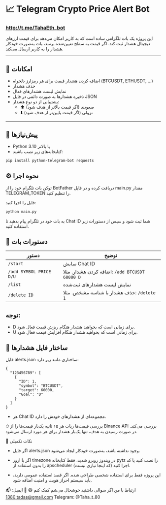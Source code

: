
# 📈 Telegram Crypto Price Alert Bot
 ### http://t.me/TahaEth_bot
این پروژه یک بات تلگرامی ساده است که به کاربر امکان می‌دهد برای قیمت ارزهای دیجیتال هشدار ثبت کند. اگر قیمت به سطح تعیین‌شده برسد، بات به‌صورت خودکار هشدار را به کاربر ارسال می‌کند.

---

## 🚀 امکانات

- اضافه کردن هشدار قیمت برای هر رمزارز دلخواه (BTCUSDT, ETHUSDT, ...)
- حذف هشدار
- نمایش لیست هشدارهای فعال
- ذخیره هشدارها به صورت دائمی در فایل JSON
- پشتیبانی از دو نوع هشدار:
  - ⬆️ صعودی (اگر قیمت بالاتر از هدف شود)
  - ⬇️ نزولی (اگر قیمت پایین‌تر از هدف شود)

---

## 🔧 پیش‌نیازها

- Python 3.10 یا بالاتر
- کتابخانه‌های زیر نصب باشند:

```bash
pip install python-telegram-bot requests
```
## ⚙️ نحوه اجرا
توکن بات تلگرام خود را از BotFather دریافت کرده و در فایل main.py مقدار TELEGRAM_TOKEN را تنظیم کنید.

فایل را اجرا کنید:

```bash
python main.py
```
به بات خود در تلگرام پیام بدهید تا Chat ID شما ثبت شود و سپس از دستورات زیر استفاده کنید.

## 💬 دستورات بات

| دستور                   | توضیح                                          |
| ----------------------- | ---------------------------------------------- |
| `/start`                | نمایش Chat ID                                  |
| `/add SYMBOL PRICE D/U` | اضافه کردن هشدار. مثلا: `/add BTCUSDT 60000 D` |
| `/list`                 | نمایش لیست هشدارهای ثبت‌شده                    |
| `/delete ID`            | حذف هشدار با شناسه مشخص. مثلا: `/delete 1`     |


## توجه:
- D برای زمانی است که بخواهید هشدار هنگام ریزش قیمت فعال شود.
- U برای زمانی است که بخواهید هشدار هنگام افزایش قیمت فعال شود.

## 📁 ساختار فایل هشدارها
فایل alerts.json ساختاری مانند زیر دارد:
```Copy
{
  "123456789": [
    {
      "ID": 1,
      "symbol": "BTCUSDT",
      "target": 60000,
      "Goal": "D"
    }
  ]
}
```
- هر Chat ID مجموعه‌ای از هشدارهای خودش را دارد.

⏱ بررسی قیمت‌ها
ربات هر ۱۵ ثانیه یک‌بار قیمت‌ها را از Binance API بررسی می‌کند. در صورت رسیدن به هدف، تنها یک‌بار هشدار برای هر مورد ارسال می‌شود.

📌 نکات تکمیلی
- اگر فایل alerts.json وجود نداشته باشد، به‌صورت خودکار ایجاد می‌شود.

- اگر با ارور timezone در ویندوز روبرو شدید، فقط کتابخانه pytz را نصب کنید یا کد را بدون استفاده از apscheduler اجرا کنید (که اینجا نیازی نیست).

- این پروژه فقط برای استفاده شخصی طراحی شده. اگر قصد استفاده عمومی دارید، باید سیستم احراز هویت و امنیت اضافه شود.

📬 ارتباط با من
اگر سوالی داشتید خوشحال می‌شم کمک کنم 😄
📧 ایمیل: 1380.tadas@gmail.com
Telegram: @Taha_t_80

